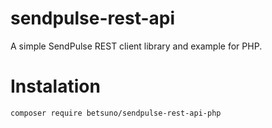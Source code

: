 # sendpulse-rest-api
A simple SendPulse REST client library and example for PHP.
# Instalation
```shell
composer require betsuno/sendpulse-rest-api-php
```

